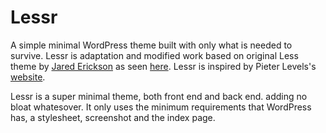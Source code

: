 Lessr
====

A simple minimal WordPress theme built with only what is needed to survive.
Lessr is adaptation and modified work based on original Less theme by [Jared Erickson](http://jarederickson.com/) as seen [here](https://github.com/alliswell/Less).
Lessr is inspired by Pieter Levels's [website](https://levels.io).

Lessr is a super minimal theme, both front end and back end. adding no bloat whatesover. It only uses the minimum requirements that WordPress has, a stylesheet, screenshot and the index page. 
